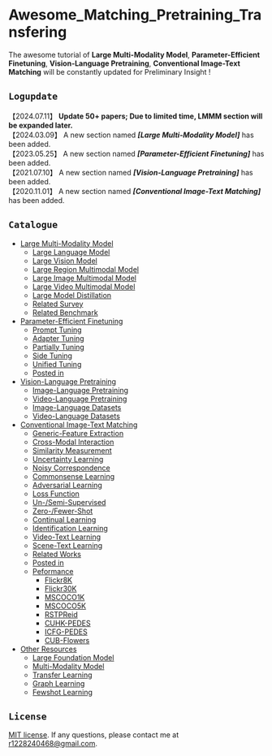 Awesome_Matching_Pretraining_Transfering
===========================================
The awesome tutorial of **Large Multi-Modality Model**, **Parameter-Efficient Finetuning**, **Vision-Language Pretraining**, **Conventional Image-Text Matching** will be constantly updated for Preliminary Insight !

## ``Logupdate ``

【2024.07.11】 **Update 50+ papers; Due to limited time, LMMM section will be expanded later.**   
【2024.03.09】 A new section named ***[Large Multi-Modality Model]*** has been added.  
【2023.05.25】 A new section named ***[Parameter-Efficient Finetuning]*** has been added.  
【2021.07.10】 A new section named ***[Vision-Language Pretraining]*** has been added.  
【2020.11.01】 A new section named ***[Conventional Image-Text Matching]*** has been added.  

## ``Catalogue ``

* [Large Multi-Modality Model](./large_mmm.md)
    * [Large Language Model](./large_mmm.md/#large-language-model)
    * [Large Vision Model](./large_mmm.md/#large-vision-model)
    * [Large Region Multimodal Model](./large_mmm.md/#large-region-multimodal-model)
    * [Large Image Multimodal Model](./large_mmm.md/#large-image-multimodal-model)
    * [Large Video Multimodal Model](./large_mmm.md/#large-video-multimodal-model)
    * [Large Model Distillation](./large_mmm.md/#large-modal-distillation)
    * [Related Survey](./large_mmm.md/#related-survey)
    * [Related Benchmark](./large_mmm.md/#related-benchmark)
* [Parameter-Efficient Finetuning](./transfer_learning.md)
    * [Prompt Tuning](./transfer_learning.md/#prompt-tuning)
    * [Adapter Tuning](./transfer_learning.md/#adapter-tuning)
    * [Partially Tuning](./transfer_learning.md/#partially-tuning)
    * [Side Tuning](./transfer_learning.md/#side-tuning)
    * [Unified Tuning](./transfer_learning.md/#unified-tuning)
    * [Posted in](./transfer_learning.md/#posted-in)
* [Vision-Language Pretraining](./pretrained_model.md)
    * [Image-Language Pretraining](./pretrained_model.md/#image-language-pretraining)
    * [Video-Language Pretraining](./pretrained_model.md/#video-language-pretraining)
    * [Image-Language Datasets](./pretrained_model.md/#image-language-datasets)
    * [Video-Language Datasets](./pretrained_model.md/#video-language-datasets)
* [Conventional Image-Text Matching](./conventional_method.md)
    * [Generic-Feature Extraction](./conventional_method.md/#generic-feature-extraction)
    * [Cross-Modal Interaction](./conventional_method.md/#cross-modal-interaction)
    * [Similarity Measurement](./conventional_method.md/#similarity-measurement)
    * [Uncertainty Learning](./conventional_method.md/#uncertainty-learning)
    * [Noisy Correspondence](./conventional_method.md/#noisy-correspondence)
    * [Commonsense Learning](./conventional_method.md/#commonsense-learning)
    * [Adversarial Learning](./conventional_method.md/#adversarial-learning)
    * [Loss Function](./conventional_method.md/#loss-function)
    * [Un-/Semi-Supervised](./conventional_method.md/#un-supervised-or-semi-supervised)
    * [Zero-/Fewer-Shot](./conventional_method.md/#zero-shot-or-fewer-shot)
    * [Continual Learning](./conventional_method.md/#continual-learning)
    * [Identification Learning](./conventional_method.md/#identification-learning)
    * [Video-Text Learning](https://github.com/danieljf24/awesome-video-text-retrieval)
    * [Scene-Text Learning](./conventional_method.md/#scene-text-learning)
    * [Related Works](./conventional_method.md/#related-works)
    * [Posted in](./conventional_method.md/#posted-in)
    * [Peformance](./performance.md)
        * [Flickr8K](./performance.md/#performance-of-flickr8k)
        * [Flickr30K](./performance.md/#performance-of-flickr30k)
        * [MSCOCO1K](./performance.md/#performance-of-mscoco1k)
        * [MSCOCO5K](./performance.md/#performance-of-mscoco5k)
        * [RSTPReid](./performance.md/#performance-of-rstpreid)
        * [CUHK-PEDES](./performance.md/#performance-of-cuhk-pedes)
        * [ICFG-PEDES](./performance.md/#performance-of-icfg-pedes)
        * [CUB-Flowers](./performance.md/#performance-of-cub-flowers)
* [Other Resources](./resource.md/#other-resources)
    * [Large Foundation Model](./resource.md/#large-foundation-model)
    * [Multi-Modality Model](./resource.md/#multi-modality-model)
    * [Transfer Learning](./resource.md/#transfer-learning)
    * [Graph Learning](./resource.md/#graph-learning)
    * [Fewshot Learning](./resource.md/#fewshot-learning)
    

## ``License ``
[MIT license](LICENSE). If any questions, please contact me at r1228240468@gmail.com.
